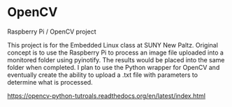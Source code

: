 OpenCV
======

Raspberry Pi / OpenCV project

This project is for the Embedded Linux class at SUNY New Paltz.
Original concept is to use the Raspberry Pi to process an image file uploaded into a monitored folder using pyinotify.
The results would be placed into the same folder when completed.
I plan to use the Python wrapper for OpenCV and eventually create the ability to upload a .txt file with parameters
to determine what is processed.


https://opencv-python-tutroals.readthedocs.org/en/latest/index.html
